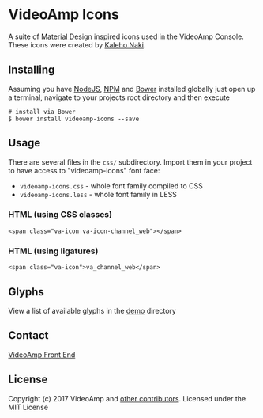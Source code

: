 # VideoAmp Icons
A suite of [Material Design](https://material.io) inspired icons used in the VideoAmp Console.
These icons were created by [Kaleho Naki](https://github.com/blueishh).


## Installing
Assuming you have [NodeJS](http://nodejs.org/), [NPM](https://www.npmjs.com/) and [Bower](http://bower.io/) installed globally just open up a terminal, navigate to your projects root directory and then execute

```
# install via Bower
$ bower install videoamp-icons --save
```


## Usage
There are several files in the `css/` subdirectory. Import them in your project
to have access to "videoamp-icons" font face:

* `videoamp-icons.css` - whole font family compiled to CSS
* `videoamp-icons.less` - whole font family in LESS

### HTML (using CSS classes)
`<span class="va-icon va-icon-channel_web"></span>`

### HTML (using ligatures)
`<span class="va-icon">va_channel_web</span>`



## Glyphs
View a list of available glyphs in the [demo](demo/demo.html) directory


## Contact
[VideoAmp Front End](mailto:frontend@videoamp.com)


## License
Copyright (c) 2017 VideoAmp and [other contributors](https://github.com/VideoAmp/videoamp-icons/graphs/contributors).
Licensed under the MIT License